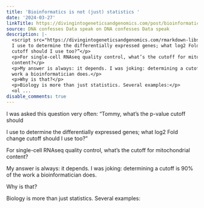 ```yaml
---
title: 'Bioinformatics is not (just) statistics '
date: '2024-03-27'
linkTitle: https://divingintogeneticsandgenomics.com/post/bioinformatics-is-not-just-statistics/
source: DNA confesses Data speak on DNA confesses Data speak
description: |-
  <script src="https://divingintogeneticsandgenomics.com/rmarkdown-libs/header-attrs/header-attrs.js"></script> <p>I was asked this question very often: “Tommy, what’s the p-value cutoff should
  I use to determine the differentially expressed genes; what log2 Fold change
  cutoff should I use too?”</p>
  <p>For single-cell RNAseq quality control, what’s the cutoff for mitochondrial
  content?</p>
  <p>My answer is always: it depends. I was joking: determining a cutoff is 90% of the
  work a bioinformatician does.</p>
  <p>Why is that?</p>
  <p>Biology is more than just statistics. Several examples:</p>
  <ol ...
disable_comments: true
---
```

<script src="https://divingintogeneticsandgenomics.com/rmarkdown-libs/header-attrs/header-attrs.js"></script> <p>I was asked this question very often: “Tommy, what’s the p-value cutoff should
I use to determine the differentially expressed genes; what log2 Fold change
cutoff should I use too?”</p>
<p>For single-cell RNAseq quality control, what’s the cutoff for mitochondrial
content?</p>
<p>My answer is always: it depends. I was joking: determining a cutoff is 90% of the
work a bioinformatician does.</p>
<p>Why is that?</p>
<p>Biology is more than just statistics. Several examples:</p>
<ol ...
